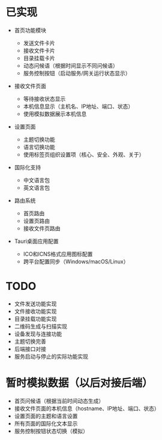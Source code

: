 # 已实现

- 首页功能模块
  - 发送文件卡片
  - 接收文件卡片
  - 目录挂载卡片
  - 动态问候语（根据时间显示不同问候语）
  - 服务控制按钮（启动服务/网关运行状态显示）

- 接收文件页面
  - 等待接收状态显示
  - 本机信息显示（主机名、IP地址、端口、状态）
  - 使用模拟数据展示本机信息

- 设置页面
  - 主题切换功能
  - 语言切换功能
  - 使用标签页组织设置项（核心、安全、外观、关于）

- 国际化支持
  - 中文语言包
  - 英文语言包

- 路由系统
  - 首页路由
  - 设置页路由
  - 接收文件页路由

- Tauri桌面应用配置
  - ICO和ICNS格式应用图标配置
  - 跨平台配置同步（Windows/macOS/Linux）

# TODO

- 文件发送功能实现
- 文件接收功能实现
- 目录挂载功能实现
- 二维码生成与扫描实现
- 设备发现与连接功能
- 主题切换完善
- 后端接口对接
- 服务启动与停止的实际功能实现

# 暂时模拟数据（以后对接后端）

- 首页问候语（根据当前时间动态生成）
- 接收文件页面的本机信息（hostname、IP地址、端口、状态）
- 设置页面的主题和语言设置
- 所有页面的国际化文本显示
- 服务控制按钮状态切换（模拟）